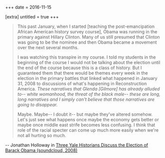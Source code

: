 +++
date = 2016-11-15

[extra]
untitled = true
+++

> This past January, when I started [teaching the post-emancipation African American history survey course], Obama was running in the primary against Hillary Clinton. Many of us still presumed that Clinton was going to be the nominee and then Obama became a movement over the next several months.
>
> I was watching this transpire in my course. I told my students in the beginning of the course I would not be talking about the election until the end of the course because this is a class of history. But I guaranteed them that there would be themes every week in the election in the primary battles that linked what happened in January 31, 2008 to discussions of what's happening in Reconstruction America. *These narratives that Glenda [Gilmore] has already alluded to-- white womanhood, the threat of the black male-- these are long, long narratives and I simply can't believe that those narratives are going to disappear.*
>
> Maybe. Maybe-- I doubt it-- but maybe they've altered somehow. Let's just see what happens once maybe the economy gets better or maybe once middle east strife becomes less confusing. I think that role of the racial specter can come up much more easily when we're not all hurting so much.

-- Jonathan Holloway in [Three Yale Historians Discuss the Election of Barack Obama (soundcloud, 2008)](https://soundcloud.com/yaymukund/three-yale-historians-discuss-the-election-of-barack-obama)
